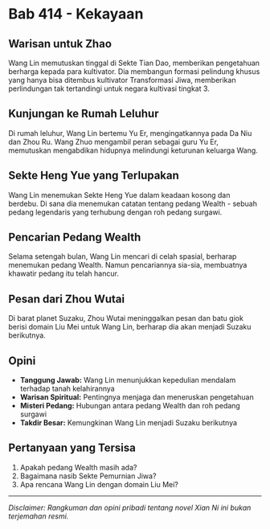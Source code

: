 # Bab 414 - Kekayaan

## Warisan untuk Zhao

Wang Lin memutuskan tinggal di Sekte Tian Dao, memberikan pengetahuan berharga kepada para kultivator. Dia membangun formasi pelindung khusus yang hanya bisa ditembus kultivator Transformasi Jiwa, memberikan perlindungan tak tertandingi untuk negara kultivasi tingkat 3.

## Kunjungan ke Rumah Leluhur

Di rumah leluhur, Wang Lin bertemu Yu Er, mengingatkannya pada Da Niu dan Zhou Ru. Wang Zhuo mengambil peran sebagai guru Yu Er, memutuskan mengabdikan hidupnya melindungi keturunan keluarga Wang.

## Sekte Heng Yue yang Terlupakan

Wang Lin menemukan Sekte Heng Yue dalam keadaan kosong dan berdebu. Di sana dia menemukan catatan tentang pedang Wealth - sebuah pedang legendaris yang terhubung dengan roh pedang surgawi.

## Pencarian Pedang Wealth

Selama setengah bulan, Wang Lin mencari di celah spasial, berharap menemukan pedang Wealth. Namun pencariannya sia-sia, membuatnya khawatir pedang itu telah hancur.

## Pesan dari Zhou Wutai

Di barat planet Suzaku, Zhou Wutai meninggalkan pesan dan batu giok berisi domain Liu Mei untuk Wang Lin, berharap dia akan menjadi Suzaku berikutnya.

## Opini

- **Tanggung Jawab:** Wang Lin menunjukkan kepedulian mendalam terhadap tanah kelahirannya
- **Warisan Spiritual:** Pentingnya menjaga dan meneruskan pengetahuan
- **Misteri Pedang:** Hubungan antara pedang Wealth dan roh pedang surgawi
- **Takdir Besar:** Kemungkinan Wang Lin menjadi Suzaku berikutnya

## Pertanyaan yang Tersisa

1. Apakah pedang Wealth masih ada?
2. Bagaimana nasib Sekte Pemurnian Jiwa?
3. Apa rencana Wang Lin dengan domain Liu Mei?

---

_Disclaimer: Rangkuman dan opini pribadi tentang novel Xian Ni ini bukan terjemahan resmi._